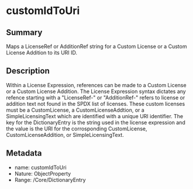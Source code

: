 <!-- Automatically generated by spec-parser v2.0.0 on 2023-12-27T15:02:03.969017+00:00 -->
<!-- SPDX-License-Identifier: Community-Spec-1.0 -->

# customIdToUri

## Summary

Maps a LicenseRef or AdditionRef string for a Custom License or a Custom License Addition to its URI ID.


## Description

Within a License Expression, references can be made to a Custom License or a Custom License Addition.
The License Expression syntax dictates any refence starting with a "LicenseRef-" or "AdditionRef-" refers to license or addition text not found in the SPDX list of licenses.
These custom licenses must be a CustomLicense, a CustomLicenseAddtion, or a SimpleLicensingText which are identified with a unique URI identifier.
The key for the DictionaryEntry is the string used in the license expression and the value is the URI for the corrosponding CustomLicense, CustomLicenseAddition, or SimpleLicensingText.


## Metadata

- name: customIdToUri
- Nature: ObjectProperty
- Range: /Core/DictionaryEntry




